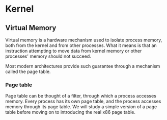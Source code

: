 # Kernel

## Virtual Memory
Virtual memory is a hardware mechanism used to isolate process memory, both from the kernel and from other processes. What it means is that an instruction attempting to move data from kernel memory or other processes' memory should not succeed.

Most modern architectures provide such guarantee through a mechanism called the page table.

### Page table
Page table can be thought of a filter, through which a process accesses memory. Every process has its own page table, and the process accesses memory through its page table. We will study a simple version of a page table before moving on to introducing the real x86 page table.
